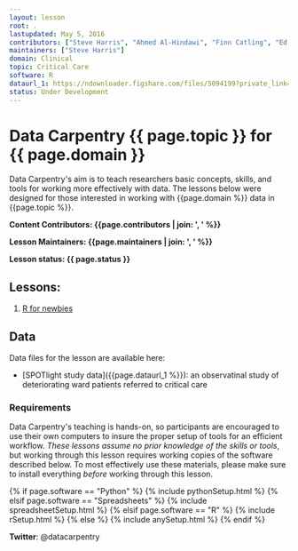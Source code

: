 ```yaml
---
layout: lesson
root: .
lastupdated: May 5, 2016
contributors: ["Steve Harris", "Ahmed Al-Hindawi", "Finn Catling", "Ed Palmer", "Danny Wong"]
maintainers: ["Steve Harris"]
domain: Clinical 
topic: Critical Care
software: R
dataurl_1: https://ndownloader.figshare.com/files/5094199?private_link=aff8f0912c76840c7526
status: Under Development
---
```


<!-- USING THIS LESSON TEMPLATE -->
<!-- Lesson specific information is taken from the YAML header at the top of the page -->

<!-- THE LESSON INFORMATION -->


# Data Carpentry {{ page.topic }} for {{ page.domain }}

Data Carpentry's aim is to teach researchers basic concepts, skills,
and tools for working more effectively with data.
The lessons below were designed for those interested
in working with {{page.domain %}} data in {{page.topic %}}.


**Content Contributors: {{page.contributors | join: ', ' %}}**


**Lesson Maintainers: {{page.maintainers | join: ', ' %}}**


**Lesson status: {{ page.status }}**

<!--
  [Information on Lesson Status Categories]()
-->

<!-- ###### INDEX OF LESSONS ON THIS TOPIC ###### -->

## Lessons:


1. [R for newbies](01-lesson-01-r-for-newbies.html)


## Data

Data files for the lesson are available here: 

- [SPOTlight study data]({{page.dataurl_1 %}}): an observatinal study of deteriorating ward patients referred to critical care


### Requirements

Data Carpentry's teaching is hands-on, so participants are encouraged to use
their own computers to insure the proper setup of tools for an efficient workflow.
*These lessons assume no prior knowledge of the skills or tools*, but working
through this lesson requires working copies of the software described below.
To most effectively use these materials, please make sure to install everything
*before* working through this lesson.




{% if page.software == "Python" %}
{% include pythonSetup.html %}
{% elsif page.software == "Spreadsheets" %}
{% include spreadsheetSetup.html %}
{% elsif page.software == "R" %}
{% include rSetup.html %}
{% else %}
{% include anySetup.html %}
{% endif %}

<p><strong>Twitter</strong>: @datacarpentry

